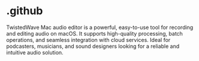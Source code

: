 # .github
TwistedWave Mac audio editor is a powerful, easy-to-use tool for recording and editing audio on macOS. It supports high-quality processing, batch operations, and seamless integration with cloud services. Ideal for podcasters, musicians, and sound designers looking for a reliable and intuitive audio solution.
